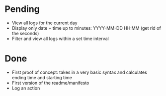 # Pending
* View all logs for the current day
* Display only date + time up to minutes: YYYY-MM-DD HH:MM (get rid of the seconds)
* Filter and view all logs within a set time interval


# Done
* First proof of concept: takes in a very basic syntax and calculates ending time and starting time
* First version of the readme/manifesto
* Log an action